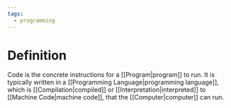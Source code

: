 ```yaml
---
tags:
  - programming
---
```

# Definition
Code is the concrete instructions for a [[Program|program]] to run. It is typically written in a [[Programming Language|programming language]], which is [[Compilation|compiled]] or [[Interpretation|interpreted]] to [[Machine Code|machine code]], that the [[Computer|computer]] can run.